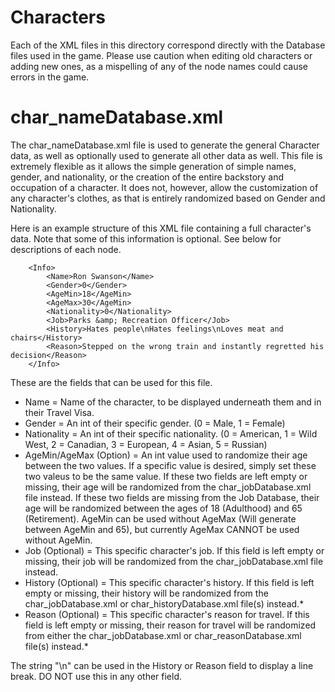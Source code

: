 Characters
==========

Each of the XML files in this directory correspond directly with the Database files used in the game. Please use caution when editing old characters or adding new ones, as a mispelling of any of the node names could cause errors in the game.

char_nameDatabase.xml
==========
The char_nameDatabase.xml file is used to generate the general Character data, as well as optionally used to generate all other data as well. This file is extremely flexible as it allows the simple generation of simple names, gender, and nationality, or the creation of the entire backstory and occupation of a character. It does not, however, allow the customization of any character's clothes, as that is entirely randomized based on Gender and Nationality.

Here is an example structure of this XML file containing a full character's data. Note that some of this information is optional. See below for descriptions of each node.
~~~
	<Info>
		<Name>Ron Swanson</Name>
		<Gender>0</Gender>
		<AgeMin>18</AgeMin>
		<AgeMax>30</AgeMin>
		<Nationality>0</Nationality>
		<Job>Parks &amp; Recreation Officer</Job>
		<History>Hates people\nHates feelings\nLoves meat and chairs</History>
		<Reason>Stepped on the wrong train and instantly regretted his decision</Reason>
	</Info>
~~~
These are the fields that can be used for this file.

* Name = Name of the character, to be displayed underneath them and in their Travel Visa.
* Gender = An int of their specific gender. (0 = Male, 1 = Female)
* Nationality = An int of their specific nationality. (0 = American, 1 = Wild West, 2 = Canadian, 3 = European, 4 = Asian, 5 = Russian)
* AgeMin/AgeMax (Option) = An int value used to randomize their age between the two values. If a specific value is desired, simply set these two valeus to be the same value. If these two fields are left empty or missing, their age will be randomized from the char_jobDatabase.xml file instead. If these two fields are missing from the Job Database, their age will be randomized between the ages of 18 (Adulthood) and 65 (Retirement). AgeMin can be used without AgeMax (Will generate between AgeMin and 65), but currently AgeMax CANNOT be used without AgeMin.
* Job (Optional) = This specific character's job. If this field is left empty or missing, their job will be randomized from the char_jobDatabase.xml file instead.
* History (Optional) = This specific character's history. If this field is left empty or missing, their history will be randomized from the char_jobDatabase.xml or char_historyDatabase.xml file(s) instead.*
* Reason (Optional) = This specific character's reason for travel. If this field is left empty or missing, their reason for travel will be randomized from either the char_jobDatabase.xml or char_reasonDatabase.xml file(s) instead.*

The string "\n" can be used in the History or Reason field to display a line break. DO NOT use this in any other field.
